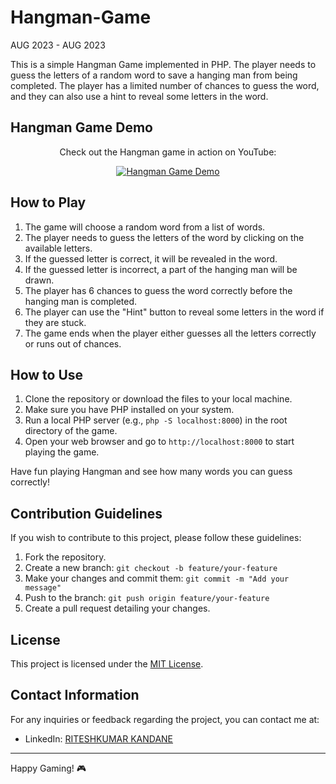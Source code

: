 # Hangman-Game
AUG 2023 - AUG 2023

This is a simple Hangman Game implemented in PHP. The player needs to guess the letters of a random word to save a hanging man from being completed. The player has a limited number of chances to guess the word, and they can also use a hint to reveal some letters in the word.

## Hangman Game Demo

<div align="center">
  <p>Check out the Hangman game in action on YouTube:</p>
  <a href="https://youtu.be/Bjuzx5llKTQ">
    <img src="https://img.youtube.com/vi/Bjuzx5llKTQ/0.jpg" alt="Hangman Game Demo">
  </a>
</div>



## How to Play

1. The game will choose a random word from a list of words.
2. The player needs to guess the letters of the word by clicking on the available letters.
3. If the guessed letter is correct, it will be revealed in the word.
4. If the guessed letter is incorrect, a part of the hanging man will be drawn.
5. The player has 6 chances to guess the word correctly before the hanging man is completed.
6. The player can use the "Hint" button to reveal some letters in the word if they are stuck.
7. The game ends when the player either guesses all the letters correctly or runs out of chances.

## How to Use

1. Clone the repository or download the files to your local machine.
2. Make sure you have PHP installed on your system.
3. Run a local PHP server (e.g., `php -S localhost:8000`) in the root directory of the game.
4. Open your web browser and go to `http://localhost:8000` to start playing the game.

Have fun playing Hangman and see how many words you can guess correctly!

## Contribution Guidelines

If you wish to contribute to this project, please follow these guidelines:

1. Fork the repository.
2. Create a new branch: `git checkout -b feature/your-feature`
3. Make your changes and commit them: `git commit -m "Add your message"`
4. Push to the branch: `git push origin feature/your-feature`
5. Create a pull request detailing your changes.

## License

This project is licensed under the [MIT License](LICENSE).

## Contact Information

For any inquiries or feedback regarding the project, you can contact me at:

- LinkedIn: [RITESHKUMAR KANDANE](https://www.linkedin.com/in/dkteriteshkumarkandane/)

---

Happy Gaming! 🎮
